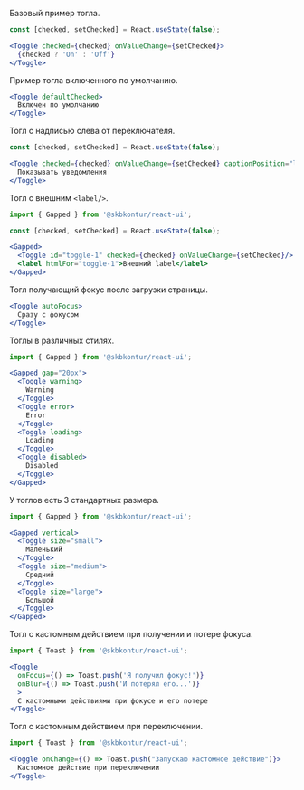 Базовый пример тогла.

```jsx harmony
const [checked, setChecked] = React.useState(false);

<Toggle checked={checked} onValueChange={setChecked}>
  {checked ? 'On' : 'Off'}
</Toggle>
```

Пример тогла включенного по умолчанию.

```jsx harmony
<Toggle defaultChecked>
  Включен по умолчанию
</Toggle>
```

Тогл с надписью слева от переключателя.

```jsx harmony
const [checked, setChecked] = React.useState(false);

<Toggle checked={checked} onValueChange={setChecked} captionPosition="left">
  Показывать уведомления
</Toggle>
```

Тогл с внешним `<label/>`.

```jsx harmony
import { Gapped } from '@skbkontur/react-ui';

const [checked, setChecked] = React.useState(false);

<Gapped>
  <Toggle id="toggle-1" checked={checked} onValueChange={setChecked}/>
  <label htmlFor="toggle-1">Внешний label</label>
</Gapped>
```

Тогл получающий фокус после загрузки страницы.

```jsx harmony
<Toggle autoFocus>
  Сразу с фокусом
</Toggle>
```

Тоглы в различных стилях.

```jsx harmony
import { Gapped } from '@skbkontur/react-ui';

<Gapped gap="20px">
  <Toggle warning>
    Warning
  </Toggle>
  <Toggle error>
    Error
  </Toggle>
  <Toggle loading>
    Loading
  </Toggle>
  <Toggle disabled>
    Disabled
  </Toggle>
</Gapped>
```

У тоглов есть 3 стандартных размера.

```jsx harmony
import { Gapped } from '@skbkontur/react-ui';

<Gapped vertical>
  <Toggle size="small">
    Маленький
  </Toggle>
  <Toggle size="medium">
    Средний
  </Toggle>
  <Toggle size="large">
    Большой
  </Toggle>
</Gapped>
```

Тогл с кастомным действием при получении и потере фокуса.

```jsx harmony
import { Toast } from '@skbkontur/react-ui';

<Toggle
  onFocus={() => Toast.push('Я получил фокус!')}
  onBlur={() => Toast.push('И потерял его...')}
  >
  С кастомными действиями при фокусе и его потере
</Toggle>
```

Тогл с кастомным действием при переключении.

```jsx harmony
import { Toast } from '@skbkontur/react-ui';

<Toggle onChange={() => Toast.push("Запускаю кастомное действие")}>
  Кастомное действие при переключении
</Toggle>
```
